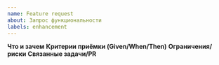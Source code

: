 ```yaml
---
name: Feature request
about: Запрос функциональности
labels: enhancement
---
```


**Что и зачем**
**Критерии приёмки (Given/When/Then)**
**Ограничения/риски**
**Связанные задачи/PR**
